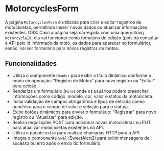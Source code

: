 # MotorcyclesForm

A página `MotorcyclesForm` é utilizada para criar e editar registros de motocicletas, permitindo inserir novos dados ou atualizar informações existentes. OBS: Caso a página seja carregada com uma querystring `motorcycleId`, ela vai funcionar como fomulário de edição (pois irá consultar à API pelo id informado da moto, os dados para aparecer no formulário), senão, vai ser formulário para novos registros de motos.

## Funcionalidades

- Utiliza o componente `Header` para exibir o título dinâmico conforme o modo de operação: "Registro de Motos" para novo registro ou "Editar" para edição.
- Renderiza um formulário (`Form`) onde os usuários podem preencher informações como código, modelo, cor, valor e status da motocicleta.
- Inclui validação de campos obrigatórios e tipos de entrada (como numérico para o campo de valor e seleção para o status).
- Exibe botões dinâmicos para enviar o formulário: "Registrar" para novo registro ou "Atualizar" para edição.
- Realiza requisições POST para adicionar novas motocicletas ou PUT para atualizar motocicletas existentes na API.
- Utiliza o pacote `axios` para realizar chamadas HTTP para a API.
- Integra o componente `Swal` (SweetAlert2) para exibir mensagens de sucesso ou erro após o envio do formulário.